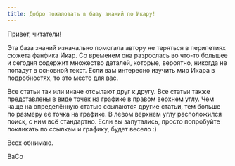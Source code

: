 ```yaml
---
title: Добро пожаловать в базу знаний по Икару!
---
```


Привет, читатели!

Эта база знаний изначально помогала автору не теряться в перипетиях сюжета фанфика Икар. Со временем она разрослась во что-то большее и сегодня содержит множество деталей, которые, вероятно, никогда не попадут в основной текст. Если вам интересно изучить мир Икара в подробностях, то это место для вас.

Все статьи так или иначе отсылают друг к другу. Все статьи также представлены в виде точек на графике в правом верхнем углу. Чем чаще на определённую статью ссылаются другие статьи, тем больше по размеру её точка на графике. В левом верхнем углу расположился поиск, с ним всё стандартно. Если вы запутались, просто попробуйте покликать по ссылкам и графику, будет весело :)

Всех обнимаю.

BaCo
